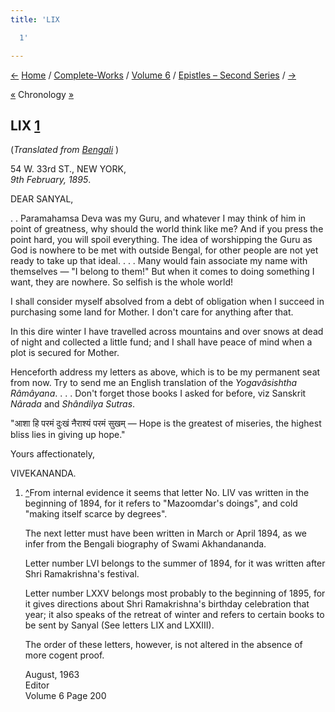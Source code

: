 ```yaml
---
title: 'LIX

  1'

---
```

<div>

[←](058_sarada.htm) [Home](../../../index.htm) /
[Complete-Works](../../complete_works.htm) / [Volume
6](../volume_6_contents.htm) / [Epistles – Second
Series](epistles_second_series_contents.htm) / [→](060_mrs_bull.htm)

  

[«](../../volume_5/epistles_first_series/033_alasinga.htm) Chronology
[»](060_mrs_bull.htm)

## LIX [1](#fn1)

(*Translated from [Bengali](b7164e6059.pdf)* )

54 W. 33rd ST., NEW YORK,  
*9th February, 1895*.

DEAR SANYAL,

. . Paramahamsa Deva was my Guru, and whatever I may think of him in
point of greatness, why should the world think like me? And if you press
the point hard, you will spoil everything. The idea of worshipping the
Guru as God is nowhere to be met with outside Bengal, for other people
are not yet ready to take up that ideal. . . . Many would fain associate
my name with themselves — "I belong to them!" But when it comes to doing
something I want, they are nowhere. So selfish is the whole world!

I shall consider myself absolved from a debt of obligation when I
succeed in purchasing some land for Mother. I don't care for anything
after that.

In this dire winter I have travelled across mountains and over snows at
dead of night and collected a little fund; and I shall have peace of
mind when a plot is secured for Mother.

Henceforth address my letters as above, which is to be my permanent seat
from now. Try to send me an English translation of the *Yogavâsishtha
Râmâyana*. . . . Don't forget those books I asked for before, viz
Sanskrit *Nârada* and *Shândilya Sutras*.

"आशा हि परमं दुःखं नैराश्यं परमं सुखम् — Hope is the greatest of
miseries, the highest bliss lies in giving up hope." 

Yours affectionately,

VIVEKANANDA.

1.  [^](#txt1)From internal evidence it seems that letter No. LIV vas
    written in the beginning of 1894, for it refers to "Mazoomdar's
    doings", and cold "making itself scarce by degrees".  
      
    The next letter must have been written in March or April 1894, as we
    infer from the Bengali biography of Swami Akhandananda.  
      
    Letter number LVI belongs to the summer of 1894, for it was written
    after Shri Ramakrishna's festival.  
      
    Letter number LXXV belongs most probably to the beginning of 1895,
    for it gives directions about Shri Ramakrishna's birthday
    celebration that year; it also speaks of the retreat of winter and
    refers to certain books to be sent by Sanyal (See letters LIX and
    LXXIII).  
      
    The order of these letters, however, is not altered in the absence
    of more cogent proof.  
      
    August, 1963  
    Editor  
    Volume 6 Page 200

</div>
